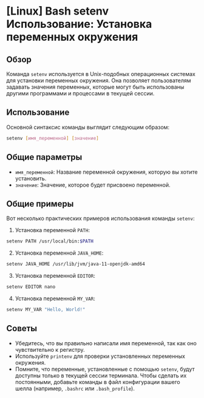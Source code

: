 # [Linux] Bash setenv Использование: Установка переменных окружения

## Обзор
Команда `setenv` используется в Unix-подобных операционных системах для установки переменных окружения. Она позволяет пользователям задавать значения переменных, которые могут быть использованы другими программами и процессами в текущей сессии.

## Использование
Основной синтаксис команды выглядит следующим образом:

```bash
setenv [имя_переменной] [значение]
```

## Общие параметры
- `имя_переменной`: Название переменной окружения, которую вы хотите установить.
- `значение`: Значение, которое будет присвоено переменной.

## Общие примеры
Вот несколько практических примеров использования команды `setenv`:

1. Установка переменной `PATH`:

```bash
setenv PATH /usr/local/bin:$PATH
```

2. Установка переменной `JAVA_HOME`:

```bash
setenv JAVA_HOME /usr/lib/jvm/java-11-openjdk-amd64
```

3. Установка переменной `EDITOR`:

```bash
setenv EDITOR nano
```

4. Установка переменной `MY_VAR`:

```bash
setenv MY_VAR "Hello, World!"
```

## Советы
- Убедитесь, что вы правильно написали имя переменной, так как оно чувствительно к регистру.
- Используйте `printenv` для проверки установленных переменных окружения.
- Помните, что переменные, установленные с помощью `setenv`, будут доступны только в текущей сессии терминала. Чтобы сделать их постоянными, добавьте команды в файл конфигурации вашего шелла (например, `.bashrc` или `.bash_profile`).